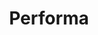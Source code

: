 ---
date:  ""
draft: false
title: "Performa"
weight: 14
parted:
    name: ""
    goal: "Parted 1"
    desc: "Mengenal index sebagai percepatan pencarian, memahami cara membuatnya, serta praktik penggunaannya."
    icon: ""
tasker:
    name: ""
    goal: "Parted 1"
    desc: "Mencari konsep dan prinsip dasar perpustakaan digital."
    icon: ""
assign:
    name: ""
    goal: "Parted 1"
    desc: "Membuat konsep dan prinsip dasar perpustakaan digital."
    icon: ""
metadata:
    author: ""
description: "Mengenal index sebagai percepatan pencarian, memahami cara membuatnya, serta praktik penggunaannya."
---